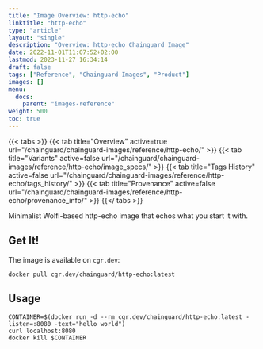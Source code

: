 ```yaml
---
title: "Image Overview: http-echo"
linktitle: "http-echo"
type: "article"
layout: "single"
description: "Overview: http-echo Chainguard Image"
date: 2022-11-01T11:07:52+02:00
lastmod: 2023-11-27 16:34:14
draft: false
tags: ["Reference", "Chainguard Images", "Product"]
images: []
menu: 
  docs: 
    parent: "images-reference"
weight: 500
toc: true
---
```


{{< tabs >}}
{{< tab title="Overview" active=true url="/chainguard/chainguard-images/reference/http-echo/" >}}
{{< tab title="Variants" active=false url="/chainguard/chainguard-images/reference/http-echo/image_specs/" >}}
{{< tab title="Tags History" active=false url="/chainguard/chainguard-images/reference/http-echo/tags_history/" >}}
{{< tab title="Provenance" active=false url="/chainguard/chainguard-images/reference/http-echo/provenance_info/" >}}
{{</ tabs >}}



<!--overview:start-->
Minimalist Wolfi-based http-echo image that echos what you start it with.
<!--overview:end-->

<!--getting:start-->
## Get It!
The image is available on `cgr.dev`:

```
docker pull cgr.dev/chainguard/http-echo:latest
```
<!--getting:end-->

<!--body:start-->
## Usage

```
CONTAINER=$(docker run -d --rm cgr.dev/chainguard/http-echo:latest -listen=:8080 -text="hello world")
curl localhost:8080
docker kill $CONTAINER
```
<!--body:end-->

